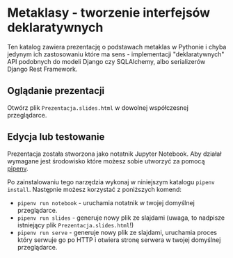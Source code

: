 # Metaklasy - tworzenie interfejsów deklaratywnych

Ten katalog zawiera prezentację o podstawach metaklas w Pythonie i chyba
jedynym ich zastosowaniu które ma sens - implementacji "deklaratywnych" API
podobnych do modeli Django czy SQLAlchemy, albo serializerów Django Rest
Framework.

## Oglądanie prezentacji

Otwórz plik `Prezentacja.slides.html` w dowolnej współczesnej przeglądarce.

## Edycja lub testowanie

Prezentacja została stworzona jako notatnik Jupyter Notebook. Aby działał
wymagane jest środowisko które możesz sobie utworzyć za pomocą
[pipenv](https://pipenv.readthedocs.io/en/latest/install/#installing-pipenv).

Po zainstalowaniu tego narzędzia wykonaj w niniejszym katalogu
`pipenv install`. Następnie możesz korzystać z poniższych komend:

* `pipenv run notebook` - uruchamia notatnik w twojej domyślnej
przeglądarce.
* `pipenv run slides` - generuje nowy plik ze slajdami (uwaga, to nadpisze
istniejący plik `Prezentacja.slides.html`!)
* `pipenv run serve` - generuje nowy plik ze slajdami, uruchamia proces który
serwuje go po HTTP i otwiera stronę serwera w twojej domyślnej przeglądarce.

